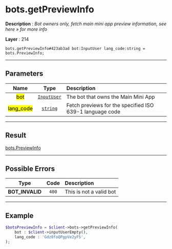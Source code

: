 # bots.getPreviewInfo

**Description** : *Bot owners only, fetch main mini app preview information, see here &raquo; for more info*

**Layer** : 214

```tl
bots.getPreviewInfo#423ab3ad bot:InputUser lang_code:string = bots.PreviewInfo;
```

---

## Parameters

| Name | Type | Description |
| :---: | :---: | :--- |
| <mark>bot</mark> | [`InputUser`](type/InputUser) | The bot that owns the Main Mini App |
| <mark>lang_code</mark> | [`string`](type/string) | Fetch previews for the specified ISO 639-1 language code |

---

## Result

[bots.PreviewInfo](type/bots.PreviewInfo)

---

## Possible Errors

| Type | Code | Description |
| :---: | :---: | :--- |
| **BOT_INVALID** | `400` | This is not a valid bot |

---

## Example

```php
$botsPreviewInfo = $client->bots->getPreviewInfo(
	bot : $client->inputUserEmpty(),
	lang_code : 'Gdz0foQPgpVe2yF5',
);
```